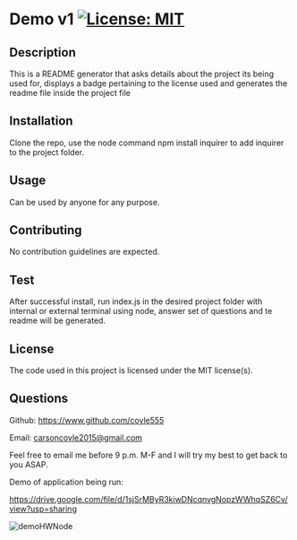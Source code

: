 # Demo v1                               [![License: MIT](https://img.shields.io/badge/License-MIT-yellow.svg)](https://opensource.org/licenses/MIT)
  ## Description
  This is a README generator that asks details about the project its being used for, displays a badge pertaining to the license used and generates the readme file inside the project file

  ## Installation
  Clone the repo, use the node command npm install inquirer to add inquirer to the project folder.

  ## Usage
  Can be used by anyone for any purpose.

  ## Contributing
  No contribution guidelines are expected.

  ## Test
  After successful install, run index.js in the desired project folder with internal or external terminal using node, answer set of questions and te readme will be generated.

  ## License
  The code used in this project is licensed under the MIT license(s).

  ## Questions
  Github: https://www.github.com/coyle555

  Email: carsoncoyle2015@gmail.com

  Feel free to email me before 9 p.m. M-F and I will try my best to get back to you ASAP.
  
  Demo of application being run:
  
  https://drive.google.com/file/d/1sjSrMByR3kiwDNcqnvgNopzWWhqSZ6Cv/view?usp=sharing
  
  ![demoHWNode](https://user-images.githubusercontent.com/86609050/127526145-6aa9a95b-ab87-4444-a0e8-10677772b532.PNG)

